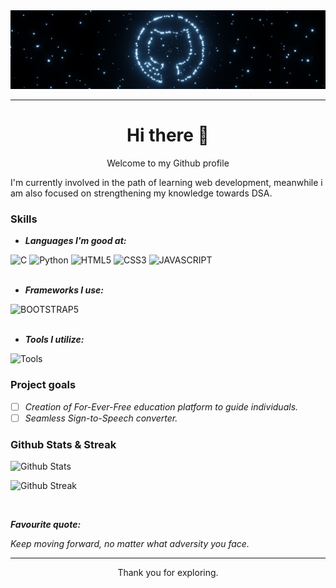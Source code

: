 <img src="logo1.png" alt="Github logo using Blender">

---
<h1 align=center>Hi there 👋</h1>

<p align=center>Welcome to my Github profile</p>

<!--
Here are some ideas to get you started:
- 🔭 I’m currently working on ...
- 🌱 I’m currently learning ...
- 👯 I’m looking to collaborate on ...
- 🤔 I’m looking for help with ...
- 💬 Ask me about ...
- 📫 How to reach me: ...
- 😄 Pronouns: ...
- ⚡ Fun fact: ...
-->

I'm currently involved in the path of learning web development, meanwhile i am also focused on strengthening my knowledge towards DSA.

### Skills
- ***Languages I'm good at:***
<div>
  <img src="https://img.shields.io/badge/C-%2300599C.svg?style=plastic&logo=c&logoColor=white" alt="C">
  <img src="https://img.shields.io/badge/Python-%233776AB.svg?style=plastic&logo=python&logoColor=white" alt="Python">
  <img src="https://img.shields.io/badge/HTML5-%23E34F26.svg?style=plastic&logo=html5&logoColor=white" alt="HTML5">
  <img src="https://img.shields.io/badge/CSS3-%231572B6.svg?style=plastic&logo=css3&logoColor=white" alt="CSS3">
  <img src="https://img.shields.io/badge/Javascript-%231572B6.svg?style=plastic&logo=javascript&logoColor=white" alt="JAVASCRIPT">
</div>

<br>

- ***Frameworks I use:***
<div>
  <img src="https://img.shields.io/badge/Bootstrap-%231572B6.svg?style=plastic&logo=bootstrap&logoColor=white" alt="BOOTSTRAP5">
</div>

<br>

- ***Tools I utilize:***

![Tools](https://skillicons.dev/icons?i=git,vscode,mysql,blender&theme=light)

### Project goals
- [ ] *Creation of For-Ever-Free education platform to guide individuals.*
- [ ] *Seamless Sign-to-Speech converter.*

### Github Stats & Streak

![Github Stats](https://github-readme-stats.vercel.app/api?username=karthi1048&theme=gotham&hide_border=false&include_all_commits=false&count_private=false&border_radius=10%&show_icons=true&card_width=495px&rank_icon=github)

![Github Streak](https://github-readme-streak-stats.herokuapp.com/?user=karthi1048&theme=gotham&hide_border=false&border_radius=2%)

<br>

***Favourite quote:***

*Keep moving forward, no matter what adversity you face.*

---
<p align=center>Thank you for exploring.</p>
